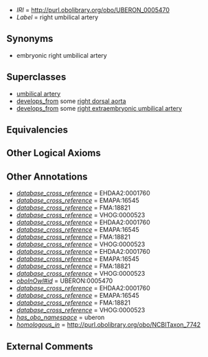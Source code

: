  * *IRI* = http://purl.obolibrary.org/obo/UBERON_0005470
 * *Label* = right umbilical artery

## Synonyms

 * embryonic right umbilical artery

## Superclasses

 * [umbilical artery](../../UBERON/10/UBERON_0001310.md)
 * [develops_from](../../RO/02/RO_0002202.md) some [right dorsal aorta](../../UBERON/22/UBERON_0005622.md)
 * [develops_from](../../RO/02/RO_0002202.md) some [right extraembryonic umbilical artery](../../UBERON/97/UBERON_0011697.md)

## Equivalencies


## Other Logical Axioms


## Other Annotations

 * *[database_cross_reference](../../ef/oboInOwl#hasDbXref.md)* = EHDAA2:0001760
 * *[database_cross_reference](../../ef/oboInOwl#hasDbXref.md)* = EMAPA:16545
 * *[database_cross_reference](../../ef/oboInOwl#hasDbXref.md)* = FMA:18821
 * *[database_cross_reference](../../ef/oboInOwl#hasDbXref.md)* = VHOG:0000523
 * *[database_cross_reference](../../ef/oboInOwl#hasDbXref.md)* = EHDAA2:0001760
 * *[database_cross_reference](../../ef/oboInOwl#hasDbXref.md)* = EMAPA:16545
 * *[database_cross_reference](../../ef/oboInOwl#hasDbXref.md)* = FMA:18821
 * *[database_cross_reference](../../ef/oboInOwl#hasDbXref.md)* = VHOG:0000523
 * *[database_cross_reference](../../ef/oboInOwl#hasDbXref.md)* = EHDAA2:0001760
 * *[database_cross_reference](../../ef/oboInOwl#hasDbXref.md)* = EMAPA:16545
 * *[database_cross_reference](../../ef/oboInOwl#hasDbXref.md)* = FMA:18821
 * *[database_cross_reference](../../ef/oboInOwl#hasDbXref.md)* = VHOG:0000523
 * *[oboInOwl#id](../../id/oboInOwl#id.md)* = UBERON:0005470
 * *[database_cross_reference](../../ef/oboInOwl#hasDbXref.md)* = EHDAA2:0001760
 * *[database_cross_reference](../../ef/oboInOwl#hasDbXref.md)* = EMAPA:16545
 * *[database_cross_reference](../../ef/oboInOwl#hasDbXref.md)* = FMA:18821
 * *[database_cross_reference](../../ef/oboInOwl#hasDbXref.md)* = VHOG:0000523
 * *[has_obo_namespace](../../ce/oboInOwl#hasOBONamespace.md)* = uberon
 * *[homologous_in](../../core#homologous/in/core#homologous_in.md)* = http://purl.obolibrary.org/obo/NCBITaxon_7742

## External Comments

